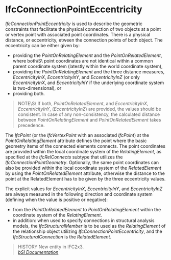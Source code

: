 IfcConnectionPointEccentricity
==============================
_IfcConnectionPointEccentricity_ is used to describe the geometric constraints
that facilitate the physical connection of two objects at a point or vertex
point with associated point coordinates. There is a physical distance, or
eccentricity, etween the connection points of both object. The eccentricity
can be either given by:  
  
* providing the _PointOnRelatingElement_ and the _PointOnRelatedElement_, where both\S\ point coordinates are not identical within a common parent coordinate system (latestly within the world coordinate system),  
* providing the _PointOnRelatingElement_ and the three distance measures, _EccentricityInX_, _EccentricityInY_, and _EccentricityInZ_ (or only _EccentricityInX_, and _EccentricityInY_ if the underlying coordinate system is two-dimensional), or  
* providing both.  
  
> NOTE\S\ If both, _PointOnRelatedElement_, and _EccentricityInX_,
> _EccentricityInY_, (_EccentricityInZ_) are provided, the values should be
> consistent. In case of any non-consistency, the calculated distance between
> _PointOnRelatingElement_ and _PointOnRelatedElement_ takes precedence.  
  
The _IfcPoint_ (or the _IfcVertexPoint_ with an associated _IfcPoint_) at the
_PointOnRelatingElement_ attribute defines the point where the basic geometry
items of the connected elements connects. The point coordinates are provided
within the local coordinate system of the _RelatingElement_, as specified at
the _IfcRelConnects_ subtype that utilizes the _IfcConnectionPointGeometry_.
Optionally, the same point coordinates can also be provided within the local
coordinate system of the _RelatedElement_ by using the _PointOnRelatedElement_
attribute, otherwise the distance to the point at the RelatedElement has to be
given by the three eccentricity values.  
  
The explicit values for _EccentricityInX_, _EccentricityInY_, and
_EccentricityInZ_ are always measured in the following direction and
coordinate system (defining when the value is positive or negative):  
  
* from the _PointOnRelatedElement_ to _PointOnRelatingElement_ within the coordinate system of the _RelatingElement_.  
* in addition: when used to specify connections in structural analysis models, the _IfcStructuralMember_ is to be used as the _RelatingElement_ of the relationship object utilizing _IfcConnectionPointEccentricity_, and the _IfcStructuralConnection_ is the _RelatedElement_.  
  
> HISTORY  New entity in IFC2x3.  
[ _bSI
Documentation_](https://standards.buildingsmart.org/IFC/DEV/IFC4_2/FINAL/HTML/schema/ifcgeometricconstraintresource/lexical/ifcconnectionpointeccentricity.htm)


